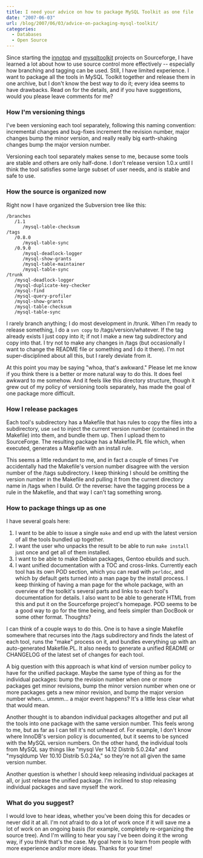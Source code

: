 ```yaml
---
title: I need your advice on how to package MySQL Toolkit as one file
date: "2007-06-03"
url: /blog/2007/06/03/advice-on-packaging-mysql-toolkit/
categories:
  - Databases
  - Open Source
---
```

Since starting the [innotop](http://code.google.com/p/innotop) and [mysqltoolkit](http://code.google.com/p/maatkit) projects on Sourceforge, I have learned a lot about how to use source control more effectively -- especially how branching and tagging can be used. Still, I have limited experience. I want to package all the tools in MySQL Toolkit together and release them in one archive, but I don't know the best way to do it; every idea seems to have drawbacks. Read on for the details, and if you have suggestions, would you please leave comments for me?

### How I'm versioning things

I've been versioning each tool separately, following this naming convention: incremental changes and bug-fixes increment the revision number, major changes bump the minor version, and really really big earth-shaking changes bump the major version number.

Versioning each tool separately makes sense to me, because some tools are stable and others are only half-done. I don't release version 1.0.x until I think the tool satisfies some large subset of user needs, and is stable and safe to use.

### How the source is organized now

Right now I have organized the Subversion tree like this:

```
/branches
   /1.1
      /mysql-table-checksum
/tags
   /0.8.0
      /mysql-table-sync
   /0.9.0
      /mysql-deadlock-logger
      /mysql-show-grants
      /mysql-table-maintainer
      /mysql-table-sync
/trunk
   /mysql-deadlock-logger
   /mysql-duplicate-key-checker
   /mysql-find
   /mysql-query-profiler
   /mysql-show-grants
   /mysql-table-checksum
   /mysql-table-sync
```

I rarely branch anything; I do most development in /trunk. When I'm ready to release something, I do a `svn copy` to /tags/version/whatever. If the tag already exists I just copy into it; if not I make a new tag subdirectory and copy into that. I try not to make any changes in /tags (but occasionally I want to change the README file or something and I do it there). I'm not super-disciplined about all this, but I rarely deviate from it.

At this point you may be saying "whoa, that's awkward." Please let me know if you think there is a better or more natural way to do this. It does feel awkward to me somehow. And it feels like this directory structure, though it grew out of my policy of versioning tools separately, has made the goal of one package more difficult.

### How I release packages

Each tool's subdirectory has a Makefile that has rules to copy the files into a subdirectory, use `sed` to inject the current version number (contained in the Makefile) into them, and bundle them up. Then I upload them to SourceForge. The resulting package has a Makefile.PL file which, when executed, generates a Makefile with an install rule.

This seems a little redundant to me, and in fact a couple of times I've accidentally had the Makefile's version number disagree with the version number of the /tags subdirectory. I keep thinking I should be omitting the version number in the Makefile and pulling it from the current directory name in /tags when I build. Or the reverse: have the tagging process be a rule in the Makefile, and that way I can't tag something wrong.

### How to package things up as one

I have several goals here:

1.  I want to be able to issue a single `make` and end up with the latest version of all the tools bundled up together.
2.  I want the user who unpacks the result to be able to run `make install` just once and get all of them installed.
3.  I want to be able to make Debian packages, Gentoo ebuilds and such.
4.  I want unified documentation with a TOC and cross-links. Currently each tool has its own POD section, which you can read with `perldoc`, and which by default gets turned into a man page by the install process. I keep thinking of having a man page for the whole package, with an overview of the toolkit's several parts and links to each tool's documentation for details. I also want to be able to generate HTML from this and put it on the Sourceforge project's homepage. POD seems to be a good way to go for the time being, and feels simpler than DocBook or some other format. Thoughts?

I can think of a couple ways to do this. One is to have a single Makefile somewhere that recurses into the /tags subdirectory and finds the latest of each tool, runs the "make" process on it, and bundles everything up with an auto-generated Makefile.PL. It also needs to generate a unified README or CHANGELOG of the latest set of changes for each tool.

A big question with this approach is what kind of version number policy to have for the unified package. Maybe the same type of thing as for the individual packages: bump the revision number when one or more packages get minor revisions, bump the minor version number when one or more packages gets a new minor revision, and bump the major version number when... ummm... a major event happens? It's a little less clear what that would mean.

Another thought is to abandon individual packages altogether and put all the tools into one package with the same version number. This feels wrong to me, but as far as I can tell it's not unheard of. For example, I don't know where InnoDB's version policy is documented, but it seems to be synced with the MySQL version numbers. On the other hand, the individual tools from MySQL say things like "mysql Ver 14.12 Distrib 5.0.24a" and "mysqldump Ver 10.10 Distrib 5.0.24a," so they're not all given the same version number.

Another question is whether I should keep releasing individual packages at all, or just release the unified package. I'm inclined to stop releasing individual packages and save myself the work.

### What do you suggest?

I would love to hear ideas, whether you've been doing this for decades or never did it at all. I'm not afraid to do a lot of work once if it will save me a lot of work on an ongoing basis (for example, completely re-organizing the source tree). And I'm willing to hear you say I've been doing it the wrong way, if you think that's the case. My goal here is to learn from people with more experience and/or more ideas. Thanks for your time!


